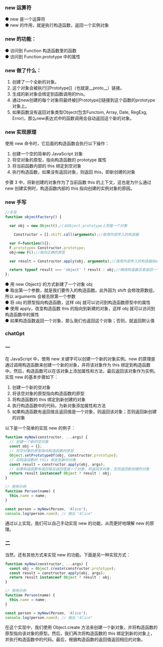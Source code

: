### new 运算符

● new 是一个运算符  
● new 的作用，就是执行构造函数，返回一个实例对象

### new 的功能：

● 访问到 Function 构造函数里的函数  
● 访问到 Function.prototype 中的属性

### new 做了什么：

1. 创建了一个全新的对象。  
2. 这个对象会被执行[[Prototype]]（也就是__proto__）链接。  
3. 生成的新对象会绑定到函数调用的this。  
4. 通过new创建的每个对象将最终被[[Prototype]]链接到这个函数的prototype对象上。  
5. 如果函数没有返回对象类型Object(包含Functoin, Array, Date, RegExg, Error)，那么new表达式中的函数调用会自动返回这个新的对象。

### new 实现原理

使用 new 命令时，它后面的构造函数会执行以下操作：

1. 创建一个空的简单的 JavaScript 对象  
2. 将空对象的原型，指向构造函数的 prototype 属性  
3. 将当前函数内部的 this 绑定到空对象  
4. 执行构造函数，如果没有返回对象，则返回 this，即新创建的对象

步骤 3 中，将新创建的对象作为了当前函数 this 的上下文，这也是为什么通过 new 创建实例时，构造函数内部的 this 指向创建的实例对象的原因。

### new 手写  
```javascript
//手写
function objectFactory() {

  var obj = new Object(),//从Object.prototype上克隆一个对象

    Constructor = [].shift.call(arguments);//取得外部传入的构造器

  var F=function(){};
  F.prototype= Constructor.prototype;
  obj=new F();//指向正确的原型

  var result = Constructor.apply(obj, arguments);//借用外部传入的构造器给obj设置属性

  return typeof result === 'object' ? result : obj;//确保构造器总是返回一个对象
};
```

● 用 new Object() 的方式新建了一个对象 obj  
● 取出第一个参数，就是我们要传入的构造函数。此外因为 shift 会修改原数组，所以 arguments 会被去除第一个参数  
● 将 obj 的原型指向构造函数，这样 obj 就可以访问到构造函数原型中的属性  
● 使用 apply，改变构造函数 this 的指向到新建的对象，这样 obj 就可以访问到构造函数中的属性  
● 如果构造函数返回一个对象，那么我们也返回这个对象；否则，就返回默认值  

### chatGpt
### 一
在 JavaScript 中，使用 new 关键字可以创建一个新的对象实例。new 的原理是通过调用构造函数来创建一个新的对象，并将该对象作为 this 绑定到构造函数中。然后，构造函数可以在该对象上添加属性和方法，最后返回该对象作为实例。
实现 new 的基本步骤如下：

1. 创建一个新的空对象
2. 将该空对象的原型指向构造函数的原型
3. 将构造函数的 this 绑定到新创建的对象
4. 执行构造函数中的代码，为新对象添加属性和方法
5. 如果构造函数有返回值且返回值是一个对象，则返回该对象；否则返回新创建的对象

以下是一个简单的实现 new 的例子：
```javascript
function myNew(constructor, ...args) {
  // 创建一个新的空对象
  const obj = {};
  // 将空对象的原型指向构造函数的原型
  Object.setPrototypeOf(obj, constructor.prototype);
  // 将构造函数的 this 绑定到新的对象
  const result = constructor.apply(obj, args);
  // 如果构造函数有返回值且返回值是一个对象，则返回该对象；否则返回新创建的对象
  return result instanceof Object ? result : obj;
}

// 使用示例
function Person(name) {
  this.name = name;
}

const person = myNew(Person, 'Alice');
console.log(person.name); // 输出 "Alice"
```
通过以上实现，我们可以自己手动实现 new 的功能，从而更好地理解 new 的原理。

### 二

当然，还有其他方式来实现 new 的功能。下面是另一种实现方式：

```javascript
function myNew(constructor, ...args) {
  const obj = Object.create(constructor.prototype);
  const result = constructor.apply(obj, args);
  return result instanceof Object ? result : obj;
}

// 使用示例
function Person(name) {
  this.name = name;
}

const person = myNew(Person, 'Alice');
console.log(person.name); // 输出 "Alice"
```
在这个实现中，我们使用 Object.create 方法来创建一个新对象，并将构造函数的原型指向该对象的原型。然后，我们再次将构造函数的 this 绑定到新的对象上，并执行构造函数中的代码。最后，根据构造函数的返回值返回相应的对象。
